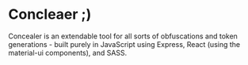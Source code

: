 # Concleaer ;)

Concealer is an extendable tool for all sorts of obfuscations and token generations - built purely in JavaScript using Express, React (using the material-ui components), and SASS.
